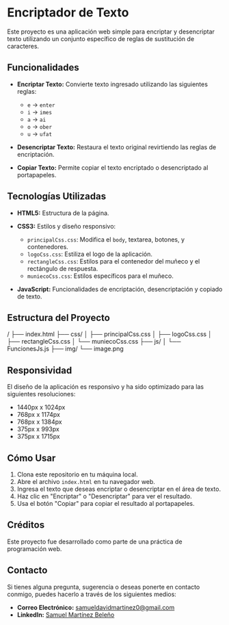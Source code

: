 # Encriptador de Texto

Este proyecto es una aplicación web simple para encriptar y desencriptar texto utilizando un conjunto específico de reglas de sustitución de caracteres.

## Funcionalidades

- **Encriptar Texto:** Convierte texto ingresado utilizando las siguientes reglas:
  - `e` -> `enter`
  - `i` -> `imes`
  - `a` -> `ai`
  - `o` -> `ober`
  - `u` -> `ufat`

- **Desencriptar Texto:** Restaura el texto original revirtiendo las reglas de encriptación.

- **Copiar Texto:** Permite copiar el texto encriptado o desencriptado al portapapeles.

## Tecnologías Utilizadas

- **HTML5:** Estructura de la página.
- **CSS3:** Estilos y diseño responsivo:
  - `principalCss.css`: Modifica el `body`, textarea, botones, y contenedores.
  - `logoCss.css`: Estiliza el logo de la aplicación.
  - `rectangleCss.css`: Estilos para el contenedor del muñeco y el rectángulo de respuesta.
  - `muniecoCss.css`: Estilos específicos para el muñeco.

- **JavaScript:** Funcionalidades de encriptación, desencriptación y copiado de texto.

## Estructura del Proyecto
/ ├── index.html 
├── css/ │ ├── principalCss.css │ ├── logoCss.css │ ├── rectangleCss.css │ └── muniecoCss.css 
├── js/ │ └── FuncionesJs.js 
├── img/ └── image.png


## Responsividad

El diseño de la aplicación es responsivo y ha sido optimizado para las siguientes resoluciones:

- 1440px x 1024px
- 768px x 1174px
- 768px x 1384px
- 375px x 993px
- 375px x 1715px

## Cómo Usar

1. Clona este repositorio en tu máquina local.
2. Abre el archivo `index.html` en tu navegador web.
3. Ingresa el texto que deseas encriptar o desencriptar en el área de texto.
4. Haz clic en "Encriptar" o "Desencriptar" para ver el resultado.
5. Usa el botón "Copiar" para copiar el resultado al portapapeles.

## Créditos

Este proyecto fue desarrollado como parte de una práctica de programación web.


## Contacto

Si tienes alguna pregunta, sugerencia o deseas ponerte en contacto conmigo, puedes hacerlo a través de los siguientes medios:

- **Correo Electrónico:** [samueldavidmartinez0@gmail.com](mailto:samueldavidmartinez0@gmail.com)
- **LinkedIn:** [Samuel Martínez Beleño](https://www.linkedin.com/in/samuel-martinez-beleno/)

